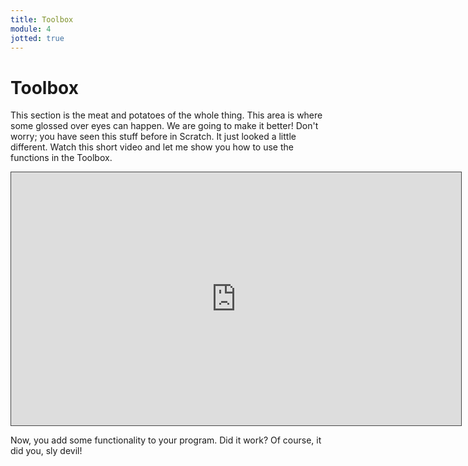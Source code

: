 ```yaml
---
title: Toolbox
module: 4
jotted: true
---
```


# Toolbox

This section is the meat and potatoes of the whole thing.  This area is where some glossed over eyes can happen.  We are going to make it better!  Don't worry; you have seen this stuff before in Scratch.  It just looked a little different.  Watch this short video and let me show you how to use the functions in the Toolbox.

<iframe src="https://umontana.hosted.panopto.com/Panopto/Pages/Embed.aspx?id=8e6b20f4-771d-48bd-afd6-b0f401583e74&autoplay=false&offerviewer=true&showtitle=true&showbrand=true&captions=false&interactivity=none" height="405" width="720" style="border: 1px solid #464646;" allowfullscreen allow="autoplay" aria-label="Panopto Embedded Video Player"></iframe>

Now, you add some functionality to your program.  Did it work?  Of course, it did you, sly devil!